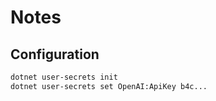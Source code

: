 # Notes

## Configuration

```bash
dotnet user-secrets init
dotnet user-secrets set OpenAI:ApiKey b4c...
```
